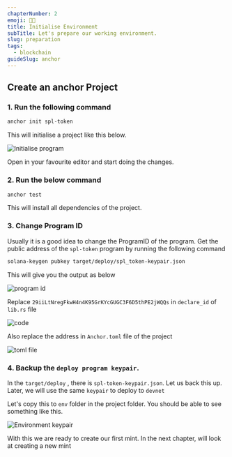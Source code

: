 ```yaml
---
chapterNumber: 2
emoji: 👩‍🎨
title: Initialise Environment
subTitle: Let's prepare our working environment.
slug: preparation
tags:
  - blockchain
guideSlug: anchor
---
```

## Create an anchor Project

### 1.  Run the following command

```bash
anchor init spl-token
```

This will initialise a project like this below.

![](/img/content/guide-chapters/blog_post_1.png "Initialise program")

Open in your favourite editor and start doing the changes. 

### 2. Run the below command

```bash
anchor test
```

This will install all dependencies of the project.

### 3. Change Program ID

Usually it is a good idea to change the ProgramID of the program. Get the public address of the `spl-token` program by running the following command

```bash
solana-keygen pubkey target/deploy/spl_token-keypair.json
```

This will give you the output as below

![](/img/content/guide-chapters/blog_image_2.png "program id")

Replace `29iiLtNregFkwH4n4K95GrKYcGUGC3F6D5thPE2jWQQs` in `declare_id` of `lib.rs` file

![](/img/content/guide-chapters/image_3.png "code")

Also replace the address in `Anchor.toml` file of the project 

![](/img/content/guide-chapters/image_4.png "toml file")

### 4. Backup the `deploy program keypair`.

In the `target/deploy` , there is  `spl-token-keypair.json`. Let us back this up. Later, we will use the same `keypair` to deploy to `devnet`

Let's copy this to `env` folder in the project folder. You should be able to see something like this.

![](/img/content/guide-chapters/image_env.png "Environment keypair")

With this we are ready to create our first mint. In the next chapter, will look at creating a new mint